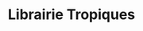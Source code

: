 ---
title: "Librairie Tropiques"
url: /paris/librairie-tropiques-rue-raymond-losserand/
shop: livres
---
